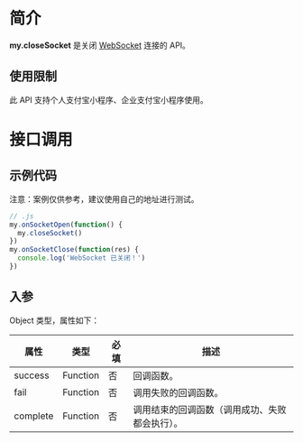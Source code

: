 
# 简介
**my.closeSocket** 是关闭 [WebSocket](https://developer.mozilla.org/zh-CN/docs/Web/API/WebSocket) 连接的 API。

## 使用限制
此 API 支持个人支付宝小程序、企业支付宝小程序使用。

# 接口调用

## 示例代码
注意：案例仅供参考，建议使用自己的地址进行测试。
```javascript
// .js
my.onSocketOpen(function() {
  my.closeSocket()
})
my.onSocketClose(function(res) {
  console.log('WebSocket 已关闭！')
})
```

## 入参
Object 类型，属性如下：

| **属性** | **类型** | **必填** | **描述** |
| --- | --- | --- | --- |
| success | Function | 否 | 回调函数。 |
| fail | Function | 否 | 调用失败的回调函数。 |
| complete | Function | 否 | 调用结束的回调函数（调用成功、失败都会执行）。 |

